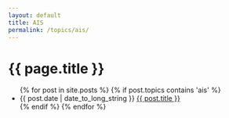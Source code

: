 ```yaml
---
layout: default
title: AIS
permalink: /topics/ais/
---
```


<h1>{{ page.title }}</h1>

<ul class="spaced_list">
  {% for post in site.posts %}
    {% if post.topics contains 'ais' %}
      <li>
        {{ post.date | date_to_long_string }} <a href="{{ post.url }}">{{ post.title }}</a>
      </li>
    {% endif %}
  {% endfor %}
</ul>